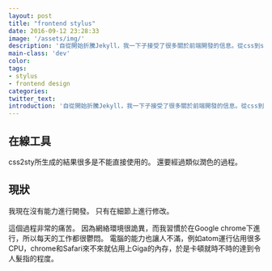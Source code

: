 ```yaml
---
layout: post
title: "frontend stylus"
date: 2016-09-12 23:28:33
image: '/assets/img/'
description: '自從開始折騰Jekyll，我一下子接受了很多關於前端開發的信息。從css到sass，然後是scss和less，現在的主題用的是stylus。這種語法是最簡潔的，但是我遇到的問題是將css類的代碼翻譯為stylus。'
main-class: 'dev'
color:
tags:
- stylus
- frontend design
categories:
twitter_text:
introduction: '自從開始折騰Jekyll，我一下子接受了很多關於前端開發的信息。從css到sass，然後是scss和less，現在的主題用的是stylus。'
---
```


## 在線工具
css2sty所生成的結果很多是不能直接使用的。
還要經過類似潤色的過程。

## 現狀
我現在沒有能力進行開發。
只有在細節上進行修改。

這個過程非常的痛苦。
因為網絡環境很詭異，而我習慣於在Google chrome下進行，所以每天的工作都很鬱悶。
電腦的能力也讓人不滿，例如atom運行佔用很多CPU，chrome和Safari來不來就佔用上Giga的內存，於是卡頓就時不時的達到令人髮指的程度。

